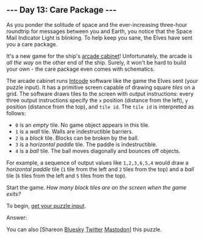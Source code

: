 \--- Day 13: Care Package ---
----------

As you ponder the solitude of space and the ever-increasing three-hour roundtrip for messages between you and Earth, you notice that the Space Mail Indicator Light is blinking. To help keep you sane, the Elves have sent you a care package.

It's a new game for the ship's [arcade cabinet](https://en.wikipedia.org/wiki/Arcade_cabinet)! Unfortunately, the arcade is *all the way* on the other end of the ship. Surely, it won't be hard to build your own - the care package even comes with schematics.

The arcade cabinet runs [Intcode](9) software like the game the Elves sent (your puzzle input). It has a primitive screen capable of drawing square *tiles* on a grid. The software draws tiles to the screen with output instructions: every three output instructions specify the `x` position (distance from the left), `y` position (distance from the top), and `tile id`. The `tile id` is interpreted as follows:

* `0` is an *empty* tile. No game object appears in this tile.
* `1` is a *wall* tile. Walls are indestructible barriers.
* `2` is a *block* tile. Blocks can be broken by the ball.
* `3` is a *horizontal paddle* tile. The paddle is indestructible.
* `4` is a *ball* tile. The ball moves diagonally and bounces off objects.

For example, a sequence of output values like `1,2,3,6,5,4` would draw a *horizontal paddle* tile (`1` tile from the left and `2` tiles from the top) and a *ball* tile (`6` tiles from the left and `5` tiles from the top).

Start the game. *How many block tiles are on the screen when the game exits?*

To begin, [get your puzzle input](13/input).

Answer:

You can also [Shareon [Bluesky](https://bsky.app/intent/compose?text=%22Care+Package%22+%2D+Day+13+%2D+Advent+of+Code+2019+%23AdventOfCode+https%3A%2F%2Fadventofcode%2Ecom%2F2019%2Fday%2F13) [Twitter](https://twitter.com/intent/tweet?text=%22Care+Package%22+%2D+Day+13+%2D+Advent+of+Code+2019&url=https%3A%2F%2Fadventofcode%2Ecom%2F2019%2Fday%2F13&related=ericwastl&hashtags=AdventOfCode) [Mastodon](javascript:void(0);)] this puzzle.